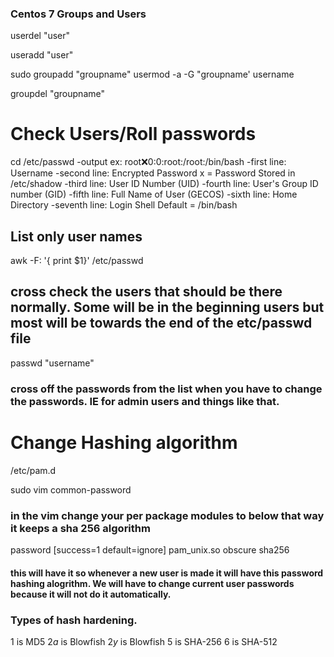 ### Centos 7 Groups and Users
userdel "user" 

useradd "user" 


sudo groupadd "groupname"
usermod -a -G "groupname' username

groupdel "groupname"


# Check Users/Roll passwords
cd /etc/passwd
  -output ex: root:x:0:0:root:/root:/bin/bash
    -first line: Username
    -second line: Encrypted Password
          x = Password Stored in /etc/shadow
     -third line: User ID Number (UID)
     -fourth line: User's Group ID number (GID)
     -fifth line: Full Name of User (GECOS)
     -sixth line: Home Directory
     -seventh line: Login Shell
          Default = /bin/bash
## List only user names
awk -F: '{ print $1}' /etc/passwd
## cross check the users that should be there normally. Some will be in the beginning users but most will be towards the end of the etc/passwd file
passwd "username" 
### cross off the passwords from the list when you have to change the passwords. IE for admin users and things like that. 


# Change Hashing algorithm
/etc/pam.d

sudo vim common-password
### in the vim change your per package modules to below that way it keeps a sha 256 algorithm
password  [success=1 default=ignore] pam_unix.so obscure sha256
#### this will have it so whenever a new user is made it will have this password hashing alogrithm. We will have to change current user passwords because it will not do it automatically. 

### Types of hash hardening. 
$1$ is MD5
$2a$ is Blowfish
$2y$ is Blowfish
$5$ is SHA-256
$6$ is SHA-512

